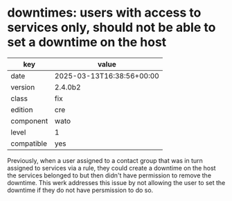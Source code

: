 [//]: # (werk v2)
# downtimes: users with access to services only, should not be able to set a downtime on the host

key        | value
---------- | ---
date       | 2025-03-13T16:38:56+00:00
version    | 2.4.0b2
class      | fix
edition    | cre
component  | wato
level      | 1
compatible | yes

Previously, when a user assigned to a contact group that was in turn
assigned to services via a rule, they could create a downtime on the
host the services belonged to but then didn't have permission to
remove the downtime.  This werk addresses this issue by not allowing
the user to set the downtime if they do not have persmission to do so.
